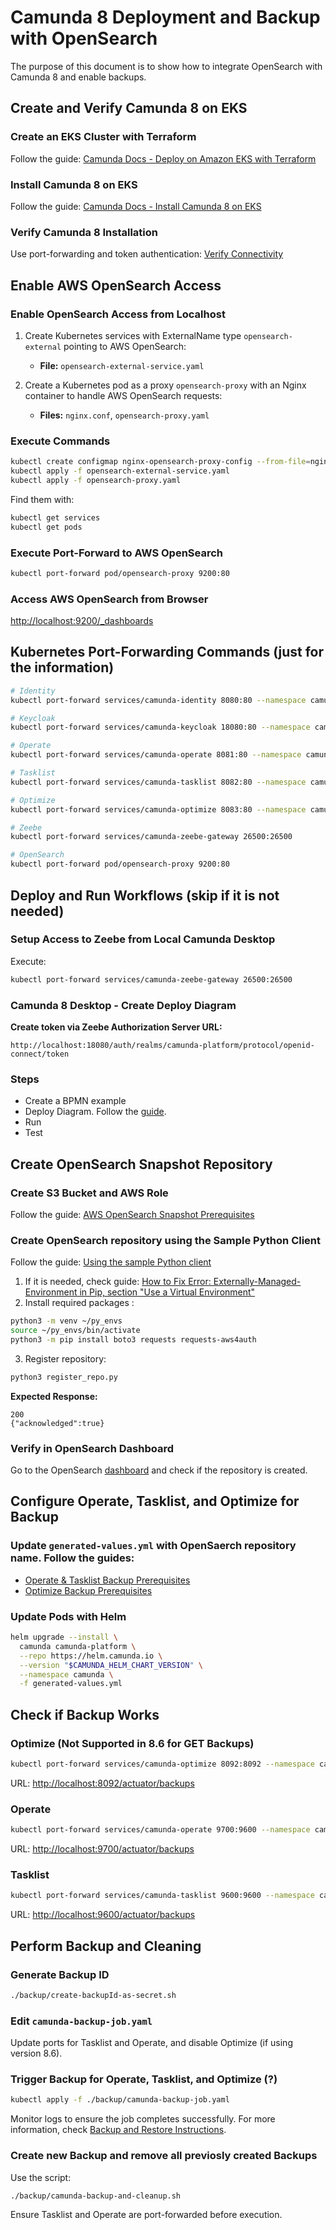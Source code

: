# Camunda 8 Deployment and Backup with OpenSearch

The purpose of this document is to show how to integrate OpenSearch with Camunda 8 and enable backups.

## Create and Verify Camunda 8 on EKS

### Create an EKS Cluster with Terraform
Follow the guide:
[Camunda Docs - Deploy on Amazon EKS with Terraform](https://docs.camunda.io/docs/self-managed/setup/deploy/amazon/amazon-eks/eks-terraform/)

### Install Camunda 8 on EKS
Follow the guide:
[Camunda Docs - Install Camunda 8 on EKS](https://docs.camunda.io/docs/self-managed/setup/deploy/amazon/amazon-eks/eks-helm/)

### Verify Camunda 8 Installation
Use port-forwarding and token authentication:
[Verify Connectivity](https://docs.camunda.io/docs/self-managed/setup/deploy/amazon/amazon-eks/eks-helm/#verify-connectivity-to-camunda-8)

## Enable AWS OpenSearch Access

### Enable OpenSearch Access from Localhost
1. Create Kubernetes services with ExternalName type `opensearch-external` pointing to AWS OpenSearch:
   - **File:** `opensearch-external-service.yaml`

2. Create a Kubernetes pod as a proxy `opensearch-proxy` with an Nginx container to handle AWS OpenSearch requests:
   - **Files:** `nginx.conf`, `opensearch-proxy.yaml`

### Execute Commands
```bash
kubectl create configmap nginx-opensearch-proxy-config --from-file=nginx.conf
kubectl apply -f opensearch-external-service.yaml
kubectl apply -f opensearch-proxy.yaml
```
Find them with:
```bash
kubectl get services
kubectl get pods
```

### Execute Port-Forward to AWS OpenSearch
```bash
kubectl port-forward pod/opensearch-proxy 9200:80
```

### Access AWS OpenSearch from Browser
[http://localhost:9200/_dashboards](http://localhost:9200/_dashboards)

## Kubernetes Port-Forwarding Commands (just for the information)
```bash
# Identity
kubectl port-forward services/camunda-identity 8080:80 --namespace camunda

# Keycloak
kubectl port-forward services/camunda-keycloak 18080:80 --namespace camunda

# Operate
kubectl port-forward services/camunda-operate 8081:80 --namespace camunda

# Tasklist
kubectl port-forward services/camunda-tasklist 8082:80 --namespace camunda

# Optimize
kubectl port-forward services/camunda-optimize 8083:80 --namespace camunda

# Zeebe
kubectl port-forward services/camunda-zeebe-gateway 26500:26500

# OpenSearch
kubectl port-forward pod/opensearch-proxy 9200:80
```

## Deploy and Run Workflows (skip if it is not needed)
### Setup Access to Zeebe from Local Camunda Desktop
Execute:
```bash
kubectl port-forward services/camunda-zeebe-gateway 26500:26500
```

### Camunda 8 Desktop - Create Deploy Diagram
**Create token via Zeebe Authorization Server URL:**
```
http://localhost:18080/auth/realms/camunda-platform/protocol/openid-connect/token
```

### Steps
- Create a BPMN example
- Deploy Diagram. Follow the [guide](https://docs.camunda.io/docs/self-managed/modeler/desktop-modeler/deploy-to-self-managed/?auth=oauth).
- Run
- Test

## Create OpenSearch Snapshot Repository
### Create S3 Bucket and AWS Role
Follow the guide:
[AWS OpenSearch Snapshot Prerequisites](https://docs.aws.amazon.com/opensearch-service/latest/developerguide/managedomains-snapshots.html#managedomains-snapshot-prerequisites)

### Create OpenSearch repository using the Sample Python Client
Follow the guide:
[Using the sample Python client](https://docs.aws.amazon.com/opensearch-service/latest/developerguide/managedomains-snapshot-registerdirectory.html)
1. If it is needed, check guide: [How to Fix Error: Externally-Managed-Environment in Pip, section "Use a Virtual Environment"
](https://builtin.com/articles/error-externally-managed-environment)
2. Install required packages :
```bash
python3 -m venv ~/py_envs
source ~/py_envs/bin/activate
python3 -m pip install boto3 requests requests-aws4auth
```
3. Register repository:
```bash
python3 register_repo.py
```
**Expected Response:**
```
200
{"acknowledged":true}
```

### Verify in OpenSearch Dashboard
Go to the OpenSearch [dashboard](http://localhost:9200/_dashboards) and check if the repository is created.

## Configure Operate, Tasklist, and Optimize for Backup
### Update `generated-values.yml` with OpenSaerch repository name. Follow the guides:
- [Operate & Tasklist Backup Prerequisites](https://docs.camunda.io/docs/self-managed/operational-guides/backup-restore/operate-tasklist-backup/#prerequisites)
- [Optimize Backup Prerequisites](https://docs.camunda.io/docs/self-managed/operational-guides/backup-restore/optimize-backup/#prerequisites)

### Update Pods with Helm
```bash
helm upgrade --install \
  camunda camunda-platform \
  --repo https://helm.camunda.io \
  --version "$CAMUNDA_HELM_CHART_VERSION" \
  --namespace camunda \
  -f generated-values.yml
```

## Check if Backup Works

### Optimize (Not Supported in 8.6 for GET Backups)
```bash
kubectl port-forward services/camunda-optimize 8092:8092 --namespace camunda
```
URL: [http://localhost:8092/actuator/backups](http://localhost:8092/actuator/backups)

### Operate
```bash
kubectl port-forward services/camunda-operate 9700:9600 --namespace camunda
```
URL: [http://localhost:9700/actuator/backups](http://localhost:9700/actuator/backups)

### Tasklist
```bash
kubectl port-forward services/camunda-tasklist 9600:9600 --namespace camunda
```
URL: [http://localhost:9600/actuator/backups](http://localhost:9600/actuator/backups)

## Perform Backup and Cleaning

### Generate Backup ID
```bash
./backup/create-backupId-as-secret.sh
```

### Edit `camunda-backup-job.yaml`
Update ports for Tasklist and Operate, and disable Optimize (if using version 8.6).

### Trigger Backup for Operate, Tasklist, and Optimize (?)
```bash
kubectl apply -f ./backup/camunda-backup-job.yaml
```
Monitor logs to ensure the job completes successfully. For more information, check [Backup and Restore Instructions](https://github.com/camunda-consulting/c8-devops-workshop/blob/main/03%20-%20Lab%203%20-%20Backup%20and%20Restore/Instructions.md#perform-backup).

### Create new Backup and remove all previosly created Backups
Use the script:
```bash
./backup/camunda-backup-and-cleanup.sh
```
Ensure Tasklist and Operate are port-forwarded before execution.
